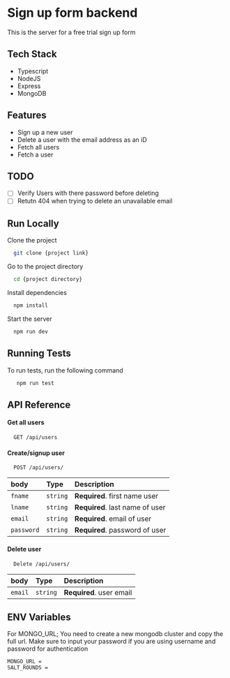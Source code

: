 # Sign up form backend

This is the server for a free trial sign up form

## Tech Stack

- Typescript
- NodeJS
- Express
- MongoDB

## Features

- Sign up a new user
- Delete a user with the email address as an iD
- Fetch all users
- Fetch a user

## TODO

- [ ] Verify Users with there password before deleting
- [ ] Retutn 404 when trying to delete an unavailable email

## Run Locally

Clone the project

```bash
  git clone {project link}
```

Go to the project directory

```bash
  cd {project directory}
```

Install dependencies

```bash
  npm install
```

Start the server

```bash
  npm run dev
```

## Running Tests

To run tests, run the following command

```bash
   npm run test
```

## API Reference

#### Get all users

```http
  GET /api/users
```

#### Create/signup user

```http
  POST /api/users/
```

| body       | Type     | Description                     |
| :--------- | :------- | :------------------------------ |
| `fname`    | `string` | **Required**. first name user   |
| `lname`    | `string` | **Required**. last name of user |
| `email`    | `string` | **Required**. email of user     |
| `password` | `string` | **Required**. password of user  |

#### Delete user

```http
  Delete /api/users/
```

| body    | Type     | Description              |
| :------ | :------- | :----------------------- |
| `email` | `string` | **Required**. user email |

## ENV Variables

For MONGO_URL; You need to create a new mongodb cluster and copy the full url. Make sure to input your password if you are using username and password for authentication

```
MONGO_URL =
SALT_ROUNDS =
```
